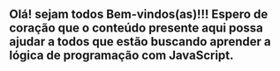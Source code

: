 ## Olá! sejam todos Bem-vindos(as)!!! Espero  de coração que o conteúdo presente aqui possa ajudar a todos que estão buscando aprender a lógica de programação com JavaScript.
